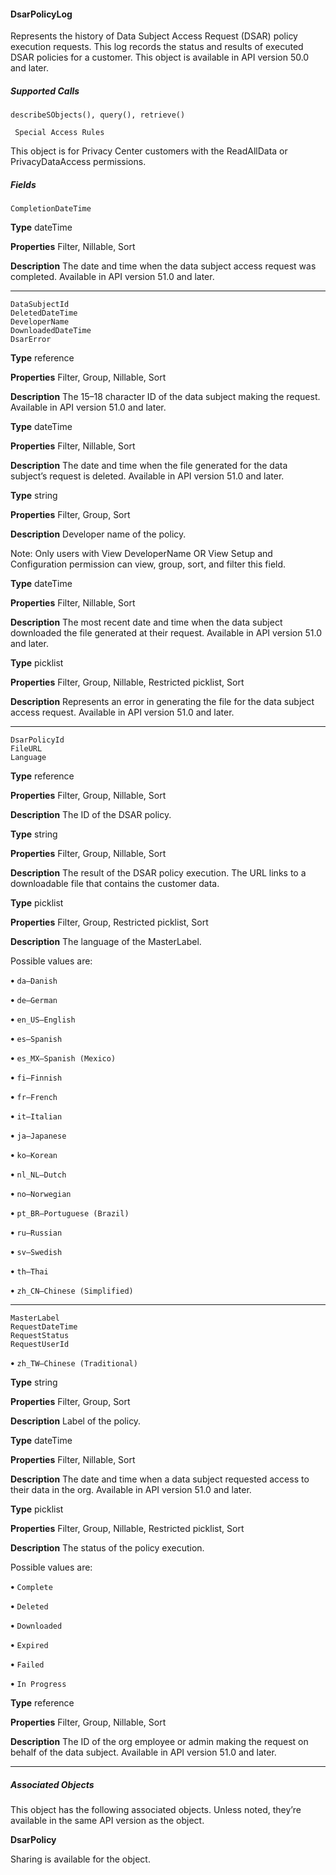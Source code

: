 #### DsarPolicyLog

Represents the history of Data Subject Access Request (DSAR) policy execution requests. This log records the status and results of executed
DSAR policies for a customer. This object is available in API version 50.0 and later.

##### Supported Calls
```
describeSObjects(), query(), retrieve()

 Special Access Rules

```
This object is for Privacy Center customers with the ReadAllData or PrivacyDataAccess permissions.

##### Fields

```
CompletionDateTime

```

**Type**
dateTime

**Properties**
Filter, Nillable, Sort

**Description**
The date and time when the data subject access request was completed. Available in API
version 51.0 and later.


-----

```
DataSubjectId
DeletedDateTime
DeveloperName
DownloadedDateTime
DsarError

```

**Type**
reference

**Properties**
Filter, Group, Nillable, Sort

**Description**
The 15–18 character ID of the data subject making the request. Available in API version 51.0
and later.

**Type**
dateTime

**Properties**
Filter, Nillable, Sort

**Description**
The date and time when the file generated for the data subject’s request is deleted. Available
in API version 51.0 and later.

**Type**
string

**Properties**
Filter, Group, Sort

**Description**
Developer name of the policy.

Note: Only users with View DeveloperName OR View Setup and Configuration
permission can view, group, sort, and filter this field.

**Type**
dateTime

**Properties**
Filter, Nillable, Sort

**Description**
The most recent date and time when the data subject downloaded the file generated at
their request. Available in API version 51.0 and later.

**Type**
picklist

**Properties**
Filter, Group, Nillable, Restricted picklist, Sort

**Description**
Represents an error in generating the file for the data subject access request. Available in
API version 51.0 and later.


-----

```
DsarPolicyId
FileURL
Language

```

**Type**
reference

**Properties**
Filter, Group, Nillable, Sort

**Description**
The ID of the DSAR policy.

**Type**
string

**Properties**
Filter, Group, Nillable, Sort

**Description**
The result of the DSAR policy execution. The URL links to a downloadable file that contains
the customer data.

**Type**
picklist

**Properties**
Filter, Group, Restricted picklist, Sort

**Description**
The language of the MasterLabel.

Possible values are:

**•** `da—Danish`

**•** `de—German`

**•** `en_US—English`

**•** `es—Spanish`

**•** `es_MX—Spanish (Mexico)`

**•** `fi—Finnish`

**•** `fr—French`

**•** `it—Italian`

**•** `ja—Japanese`

**•** `ko—Korean`

**•** `nl_NL—Dutch`

**•** `no—Norwegian`

**•** `pt_BR—Portuguese (Brazil)`

**•** `ru—Russian`

**•** `sv—Swedish`

**•** `th—Thai`

**•** `zh_CN—Chinese (Simplified)`


-----

```
MasterLabel
RequestDateTime
RequestStatus
RequestUserId

```


**•** `zh_TW—Chinese (Traditional)`

**Type**
string

**Properties**
Filter, Group, Sort

**Description**
Label of the policy.

**Type**
dateTime

**Properties**
Filter, Nillable, Sort

**Description**
The date and time when a data subject requested access to their data in the org. Available
in API version 51.0 and later.

**Type**
picklist

**Properties**
Filter, Group, Nillable, Restricted picklist, Sort

**Description**
The status of the policy execution.

Possible values are:

**•** `Complete`

**•** `Deleted`

**•** `Downloaded`

**•** `Expired`

**•** `Failed`

**•** `In Progress`

**Type**
reference

**Properties**
Filter, Group, Nillable, Sort

**Description**
The ID of the org employee or admin making the request on behalf of the data subject.
Available in API version 51.0 and later.


-----

##### Associated Objects

This object has the following associated objects. Unless noted, they’re available in the same API version as the object.

**DsarPolicy**

Sharing is available for the object.

